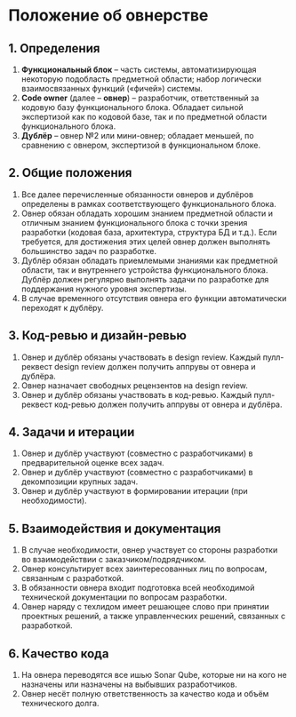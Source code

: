 # Положение об овнерстве

## 1. Определения

1. **Функциональный блок** – часть системы, автоматизирующая некоторую подобласть предметной области; набор логически взаимосвязанных функций («фичей») системы.
2. **Code owner** (далее – **овнер**) – разработчик, ответственный за кодовую базу функционального блока. Обладает сильной экспертизой как по кодовой базе, так и по предметной области функционального блока.
3. **Дублёр** – овнер №2 или мини-овнер; обладает меньшей, по сравнению с овнером, экспертизой в функциональном блоке.

## 2. Общие положения

1. Все далее перечисленные обязанности овнеров и дублёров определены в рамках соответствующего функционального блока.
2. Овнер обязан обладать хорошим знанием предметной области и отличным знанием функционального блока с точки зрения разработки (кодовая база, архитектура, структура БД и т.д.). Если требуется, для достижения этих целей овнер должен выполнять большинство задач по разработке.
3. Дублёр обязан обладать приемлемыми знаниями как предметной области, так и внутреннего устройства функционального блока. Дублёр должен регулярно выполнять задачи по разработке для поддержания нужного уровня экспертизы.
4. В случае временного отсутствия овнера его функции автоматически переходят к дублёру.

## 3. Код-ревью и дизайн-ревью

1. Овнер и дублёр обязаны участвовать в design review. Каждый пулл-реквест design review должен получить аппрувы от овнера и дублёра.
2. Овнер назначает свободных рецензентов на design review.
3. Овнер и дублёр обязаны участвовать в код-ревью. Каждый пулл-реквест код-ревью должен получить аппрувы от овнера и дублёра.

## 4. Задачи и итерации

1. Овнер и дублёр участвуют (совместно с разработчиками) в предварительной оценке всех задач.
2. Овнер и дублёр участвуют (совместно с разработчиками) в декомпозиции крупных задач.
3. Овнер и дублёр участвуют в формировании итерации (при необходимости).

## 5. Взаимодействия и документация

1. В случае необходимости, овнер участвует со стороны разработки во взаимодействии с заказчиком/подрядчиком.
2. Овнер консультирует всех заинтересованных лиц по вопросам, связанным с разработкой.
3. В обязанности овнера входит подготовка всей необходимой технической документации по вопросам разработки.
4. Овнер наряду с техлидом имеет решающее слово при принятии проектных решений, а также управленческих решений, связанных с разработкой.

## 6. Качество кода

1. На овнера переводятся все ишью Sonar Qube, которые ни на кого не назначены или назначены на выбывших разработчиков.
2. Овнер несёт полную ответственность за качество кода и объём технического долга.
